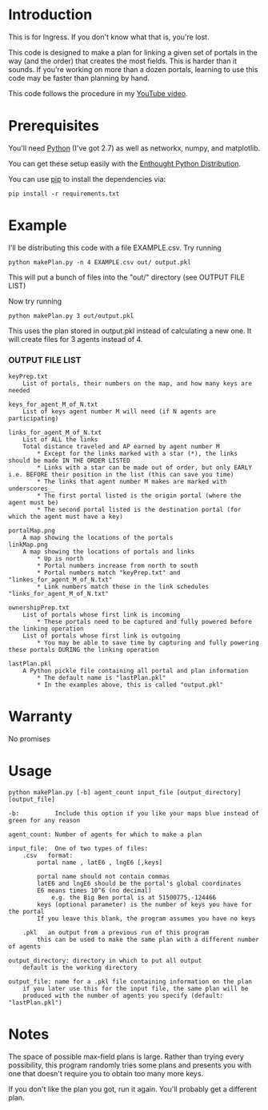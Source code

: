 # Introduction

This is for Ingress. If you don't know what that is, you're lost.

This code is designed to make a plan for linking a given set of portals in the
way (and the order) that creates the most fields. This is harder than it sounds.
If you're working on more than a dozen portals, learning to use this code may
be faster than planning by hand.

This code follows the procedure in my [YouTube video][0].


# Prerequisites

You'll need [Python][2] (I've got 2.7) as well as networkx, numpy, and matplotlib.

You can get these setup easily with the [Enthought Python Distribution][1].

You can use [pip][3] to install the dependencies via:

    pip install -r requirements.txt

# Example

I'll be distributing this code with a file EXAMPLE.csv. Try running

    python makePlan.py -n 4 EXAMPLE.csv out/ output.pkl

This will put a bunch of files into the "out/" directory (see OUTPUT FILE LIST)

Now try running

    python makePlan.py 3 out/output.pkl

This uses the plan stored in output.pkl instead of calculating a new one. It will create files for 3 agents instead of 4.

### OUTPUT FILE LIST

	keyPrep.txt
		List of portals, their numbers on the map, and how many keys are needed

	keys_for_agent_M_of_N.txt
		List of keys agent number M will need (if N agents are participating)

	links_for_agent_M_of_N.txt
		List of ALL the links
		Total distance traveled and AP earned by agent number M
			* Except for the links marked with a star (*), the links should be made IN THE ORDER LISTED
			* Links with a star can be made out of order, but only EARLY i.e. BEFORE their position in the list (this can save you time)
			* The links that agent number M makes are marked with underscores__
			* The first portal listed is the origin portal (where the agent must be)
			* The second portal listed is the destination portal (for which the agent must have a key)

	portalMap.png
		A map showing the locations of the portals
	linkMap.png
		A map showing the locations of portals and links
			* Up is north
			* Portal numbers increase from north to south
			* Portal numbers match "keyPrep.txt" and "linkes_for_agent_M_of_N.txt"
			* Link numbers match those in the link schedules "links_for_agent_M_of_N.txt"

	ownershipPrep.txt
		List of portals whose first link is incoming
			* These portals need to be captured and fully powered before the linking operation
		List of portals whose first link is outgoing
			* You may be able to save time by capturing and fully powering these portals DURING the linking operation

	lastPlan.pkl
		A Python pickle file containing all portal and plan information
			* The default name is "lastPlan.pkl"
			* In the examples above, this is called "output.pkl"

# Warranty

No promises

# Usage

    python makePlan.py [-b] agent_count input_file [output_directory] [output_file]

    -b:          Include this option if you like your maps blue instead of green for any reason

    agent_count: Number of agents for which to make a plan

    input_file:  One of two types of files:
        .csv   format:
            portal name , latE6 , lngE6 [,keys]

            portal name should not contain commas
            latE6 and lngE6 should be the portal's global coordinates
            E6 means times 10^6 (no decimal)
                e.g. the Big Ben portal is at 51500775,-124466
            keys (optional parameter) is the number of keys you have for the portal
            If you leave this blank, the program assumes you have no keys

        .pkl   an output from a previous run of this program
            this can be used to make the same plan with a different number of agents

    output_directory: directory in which to put all output
        default is the working directory

    output_file: name for a .pkl file containing information on the plan
        if you later use this for the input file, the same plan will be
        produced with the number of agents you specify (default: "lastPlan.pkl")

# Notes

The space of possible max-field plans is large. Rather than trying every
possibility, this program randomly tries some plans and presents you with one
that doesn't require you to obtain too many more keys.

If you don't like the plan you got, run it again. You'll probably get a
different plan.


[0]: https://www.youtube.com/watch?v=priezq6Dm4Y
[1]: https://www.enthought.com/downloads/
[2]: https://www.python.org/download/releases/2.7
[3]: https://pypi.python.org/pypi/pip
